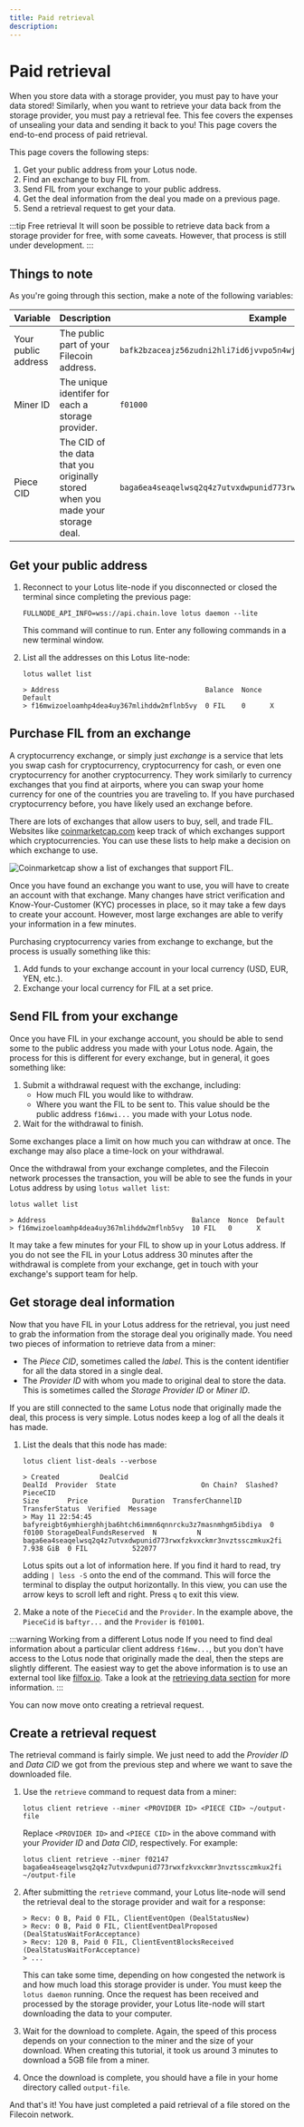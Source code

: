 ```yaml
---
title: Paid retrieval
description:
---
```


# Paid retrieval

When you store data with a storage provider, you must pay to have your data stored! Similarly, when you want to retrieve your data back from the storage provider, you must pay a retrieval fee. This fee covers the expenses of unsealing your data and sending it back to you! This page covers the end-to-end process of paid retrieval.

This page covers the following steps:

1. Get your public address from your Lotus node.
1. Find an exchange to buy FIL from.
1. Send FIL from your exchange to your public address.
1. Get the deal information from the deal you made on a previous page.
1. Send a retrieval request to get your data.

:::tip Free retrieval
It will soon be possible to retrieve data back from a storage provider for free, with some caveats. However, that process is still under development.
:::

## Things to note

As you're going through this section, make a note of the following variables:

| Variable | Description | Example |
| --- | --- | --- |
| Your public address | The public part of your Filecoin address. | `bafk2bzaceajz56zudni2hli7id6jvvpo5n4wj5eoxm5xwj2ipthwc2pkgowwu` |
| Miner ID | The unique identifer for each a storage provider. | `f01000` | 
| Piece CID | The CID of the data that you originally stored when you made your storage deal. | `baga6ea4seaqelwsq2q4z7utvxdwpunid773rwxfzkvxckmr3nvztssczmkux2fi` |

## Get your public address

1. Reconnect to your Lotus lite-node if you disconnected or closed the terminal since completing the previous page:

    ```shell
    FULLNODE_API_INFO=wss://api.chain.love lotus daemon --lite
    ```

    This command will continue to run. Enter any following commands in a new terminal window.

1. List all the addresses on this Lotus lite-node:

    ```shell
    lotus wallet list

    > Address                                    Balance  Nonce  Default  
    > f16mwizoeloamhp4dea4uy367mlihddw2mflnb5vy  0 FIL    0      X  
    ```

## Purchase FIL from an exchange 

A cryptocurrency exchange, or simply just _exchange_ is a service that lets you swap cash for cryptocurrency, cryptocurrency for cash, or even one cryptocurrency for another cryptocurrency. They work similarly to currency exchanges that you find at airports, where you can swap your home currency for one of the countries you are traveling to. If you have purchased cryptocurrency before, you have likely used an exchange before.

There are lots of exchanges that allow users to buy, sell, and trade FIL. Websites like [coinmarketcap.com](https://coinmarketcap.com/currencies/filecoin/markets/) keep track of which exchanges support which cryptocurrencies. You can use these lists to help make a decision on which exchange to use.

![Coinmarketcap show a list of exchanges that support FIL.](./images/coinmarketcap-exchanges.png)

Once you have found an exchange you want to use, you will have to create an account with that exchange. Many changes have strict verification and Know-Your-Customer (KYC) processes in place, so it may take a few days to create your account. However, most large exchanges are able to verify your information in a few minutes.

Purchasing cryptocurrency varies from exchange to exchange, but the process is usually something like this:

1. Add funds to your exchange account in your local currency (USD, EUR, YEN, etc.).
1. Exchange your local currency for FIL at a set price.

## Send FIL from your exchange

Once you have FIL in your exchange account, you should be able to send some to the public address you made with your Lotus node. Again, the process for this is different for every exchange, but in general, it goes something like:

1. Submit a withdrawal request with the exchange, including:
    - How much FIL you would like to withdraw.
    - Where you want the FIL to be sent to. This value should be the public address `f16mwi...` you made with your Lotus node.
1. Wait for the withdrawal to finish.

Some exchanges place a limit on how much you can withdraw at once. The exchange may also place a time-lock on your withdrawal.

Once the withdrawal from your exchange completes, and the Filecoin network processes the transaction, you will be able to see the funds in your Lotus address by using `lotus wallet list`:

```shell
lotus wallet list

> Address                                    Balance  Nonce  Default  
> f16mwizoeloamhp4dea4uy367mlihddw2mflnb5vy  10 FIL   0      X
```

It may take a few minutes for your FIL to show up in your Lotus address. If you do not see the FIL in your Lotus address 30 minutes after the withdrawal is complete from your exchange, get in touch with your exchange's support team for help.

## Get storage deal information

Now that you have FIL in your Lotus address for the retrieval, you just need to grab the information from the storage deal you originally made. You need two pieces of information to retrieve data from a miner:

- The _Piece CID_, sometimes called the _label_. This is the content identifier for all the data stored in a single deal.
- The _Provider ID_ with whom you made to original deal to store the data. This is sometimes called the _Storage Provider ID_ or _Miner ID_. 

If you are still connected to the same Lotus node that originally made the deal, this process is very simple. Lotus nodes keep a log of all the deals it has made.

1. List the deals that this node has made:

    ```shell
    lotus client list-deals --verbose

    > Created          DealCid                                                      DealId  Provider  State                     On Chain?  Slashed?  PieceCID                                                          Size       Price           Duration  TransferChannelID                                                                                                              TransferStatus  Verified  Message
    > May 11 22:54:45  bafyreigbt6ymhierghhjba6htch6immn6qnnrcku3z7masnmhgm5ibdiya  0       f0100 StorageDealFundsReserved  N          N         baga6ea4seaqelwsq2q4z7utvxdwpunid773rwxfzkvxckmr3nvztssczmkux2fi  7.938 GiB  0 FIL           522077
    ```

    Lotus spits out a lot of information here. If you find it hard to read, try adding `| less -S` onto the end of the command. This will force the terminal to display the output horizontally. In this view, you can use the arrow keys to scroll left and right. Press `q` to exit this view.

1. Make a note of the `PieceCid` and the `Provider`. In the example above, the `PieceCid` is `baftyr...` and the `Provider` is `f01001`. 

:::warning Working from a different Lotus node
If you need to find deal information about a particular client address `f16mw...`, but you don't have access to the Lotus node that originally made the deal, then the steps are slightly different. The easiest way to get the above information is to use an external tool like [filfox.io](https://filfox.io). Take a look at the [retrieving data section](../../store/lotus/retrieve-data/) for more information.
:::

You can now move onto creating a retrieval request.

## Create a retrieval request

The retrieval command is fairly simple. We just need to add the _Provider ID_ and _Data CID_ we got from the previous step and where we want to save the downloaded file.

1. Use the `retrieve` command to request data from a miner:

    ```shell
    lotus client retrieve --miner <PROVIDER ID> <PIECE CID> ~/output-file
    ```

    Replace `<PROVIDER ID>` and `<PIECE CID>` in the above command with your _Provider ID_ and _Data CID_, respectively. For example:

    ```shell
    lotus client retrieve --miner f02147 baga6ea4seaqelwsq2q4z7utvxdwpunid773rwxfzkvxckmr3nvztssczmkux2fi ~/output-file
    ```

1. After submitting the `retrieve` command, your Lotus lite-node will send the retrieval deal to the storage provider and wait for a response:

    ```shell
    > Recv: 0 B, Paid 0 FIL, ClientEventOpen (DealStatusNew)
    > Recv: 0 B, Paid 0 FIL, ClientEventDealProposed (DealStatusWaitForAcceptance)
    > Recv: 120 B, Paid 0 FIL, ClientEventBlocksReceived (DealStatusWaitForAcceptance)
    > ...
    ```

    This can take some time, depending on how congested the network is and how much load this storage provider is under. You must keep the `lotus daemon` running. Once the request has been received and processed by the storage provider, your Lotus lite-node will start downloading the data to your computer.

1. Wait for the download to complete. Again, the speed of this process depends on your connection to the miner and the size of your download. When creating this tutorial, it took us around 3 minutes to download a 5GB file from a miner.
1. Once the download is complete, you should have a file in your home directory called `output-file`.

And that's it! You have just completed a paid retrieval of a file stored on the Filecoin network.

